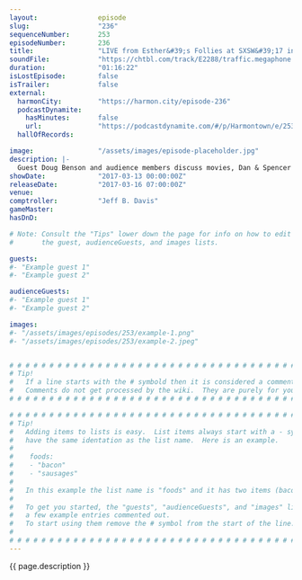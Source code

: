 ```yaml
---
layout:               episode
slug:                 "236"
sequenceNumber:       253
episodeNumber:        236
title:                "LIVE from Esther&#39;s Follies at SXSW&#39;17 in Austin, TX"
soundFile:            "https://chtbl.com/track/E2288/traffic.megaphone.fm/STA3174263783.mp3"
duration:             "01:16:22"
isLostEpisode:        false
isTrailer:            false
external:
  harmonCity:         "https://harmon.city/episode-236"
  podcastDynamite:
    hasMinutes:       false
    url:              "https://podcastdynamite.com/#/p/Harmontown/e/253/236"
  hallOfRecords:      

image:                "/assets/images/episode-placeholder.jpg"
description: |-
  Guest Doug Benson and audience members discuss movies, Dan & Spencer do some feminist role playing, and Dan gets complimented on his beer choice.
showDate:             "2017-03-13 00:00:00Z"
releaseDate:          "2017-03-16 07:00:00Z"
venue:                
comptroller:          "Jeff B. Davis"
gameMaster:           
hasDnD:               

# Note: Consult the "Tips" lower down the page for info on how to edit
#       the guest, audienceGuests, and images lists.

guests:
#- "Example guest 1"
#- "Example guest 2"

audienceGuests:
#- "Example guest 1"
#- "Example guest 2"

images:
#- "/assets/images/episodes/253/example-1.png"
#- "/assets/images/episodes/253/example-2.jpeg"


# # # # # # # # # # # # # # # # # # # # # # # # # # # # # # # # # # # # # # # # # # # # #
# Tip!
#   If a line starts with the # symbold then it is considered a comment.
#   Comments do not get processed by the wiki.  They are purely for your information.
# # # # # # # # # # # # # # # # # # # # # # # # # # # # # # # # # # # # # # # # # # # # #

# # # # # # # # # # # # # # # # # # # # # # # # # # # # # # # # # # # # # # # # # # # # #
# Tip!
#   Adding items to lists is easy.  List items always start with a - symbol and have
#   have the same identation as the list name.  Here is an example.
#
#    foods:
#    - "bacon"
#    - "sausages"
#
#   In this example the list name is "foods" and it has two items (bacon, and sausages).
#
#   To get you started, the "guests", "audienceGuests", and "images" lists below have
#   a few example entries commented out.
#   To start using them remove the # symbol from the start of the line.
#
# # # # # # # # # # # # # # # # # # # # # # # # # # # # # # # # # # # # # # # # # # # # #
---
```


<!-- The episode description will be rendered here -->
{{ page.description }}

<!-- Add your content BELOW here -->
<!-- vvvvvvvvvvvvvvvvvvvvvvvvvvv -->




<!-- ^^^^^^^^^^^^^^^^^^^^^^^^^^^ -->
<!-- Add your content ABOVE here -->

<!-- The episode gallery will be rendered here -->